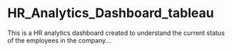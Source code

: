 # HR_Analytics_Dashboard_tableau
This is a HR analytics dashboard created to understand the current status of the employees in the company...

